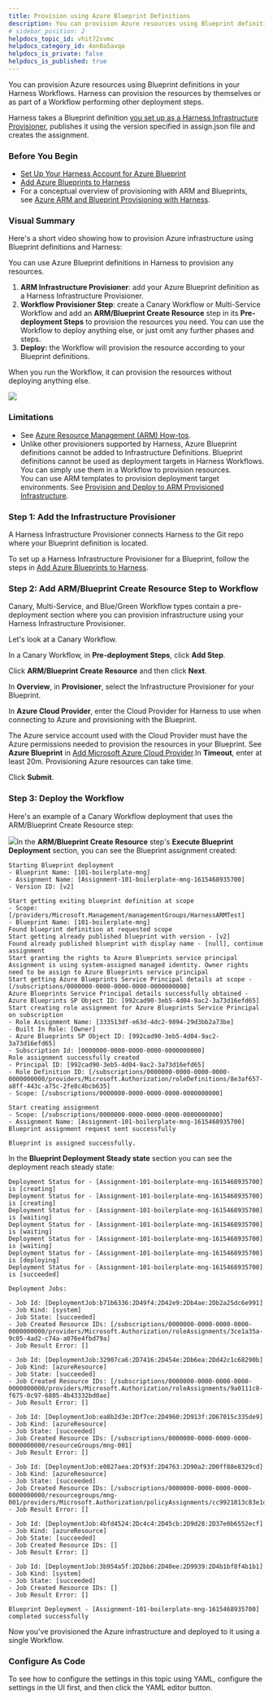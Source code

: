 ```yaml
---
title: Provision using Azure Blueprint Definitions
description: You can provision Azure resources using Blueprint definitions in your Harness Workflows.
# sidebar_position: 2
helpdocs_topic_id: vhit72svmc
helpdocs_category_id: 4on0a5avqo
helpdocs_is_private: false
helpdocs_is_published: true
---
```


You can provision Azure resources using Blueprint definitions in your Harness Workflows. Harness can provision the resources by themselves or as part of a Workflow performing other deployment steps.

Harness takes a Blueprint definition [you set up as a Harness Infrastructure Provisioner](add-azure-blueprints-to-harness.md), publishes it using the version specified in assign.json file and creates the assignment.

### Before You Begin

- [Set Up Your Harness Account for Azure Blueprint](set-up-harness-for-azure-blueprint.md)
- [Add Azure Blueprints to Harness](add-azure-blueprints-to-harness.md)
- For a conceptual overview of provisioning with ARM and Blueprints, see [Azure ARM and Blueprint Provisioning with Harness](../../concepts-cd/deployment-types/azure-arm-and-blueprint-provision-with-harness.md).

### Visual Summary

Here's a short video showing how to provision Azure infrastructure using Blueprint definitions and Harness:

<DocVideo src="https://www.youtube.com/embed/cGjZCoz3HrY?feature=oembed" />

You can use Azure Blueprint definitions in Harness to provision any resources.

1. **ARM Infrastructure Provisioner**: add your Azure Blueprint definition as a Harness Infrastructure Provisioner.
2. **Workflow Provisioner Step**: create a Canary Workflow or Multi-Service Workflow and add an **ARM/Blueprint Create Resource** step in its **Pre-deployment Steps** to provision the resources you need. You can use the Workflow to deploy anything else, or just omit any further phases and steps.
3. **Deploy:** the Workflow will provision the resource according to your Blueprint definitions.

When you run the Workflow, it can provision the resources without deploying anything else.

![](./static/provision-using-azure-blueprint-definitions-00.png)

### Limitations

- See [Azure Resource Management (ARM) How-tos](../azure-arm/azure-arm-and-blueprint-how-tos.md).
- Unlike other provisioners supported by Harness, Azure Blueprint definitions cannot be added to Infrastructure Definitions. Blueprint definitions cannot be used as deployment targets in Harness Workflows. You can simply use them in a Workflow to provision resources.  
  You can use ARM templates to provision deployment target environments. See [Provision and Deploy to ARM Provisioned Infrastructure](../azure-arm/target-azure-arm-or-blueprint-provisioned-infrastructure.md).

### Step 1: Add the Infrastructure Provisioner

A Harness Infrastructure Provisioner connects Harness to the Git repo where your Blueprint definition is located.

To set up a Harness Infrastructure Provisioner for a Blueprint, follow the steps in [Add Azure Blueprints to Harness](add-azure-blueprints-to-harness.md).

### Step 2: Add ARM/Blueprint Create Resource Step to Workflow

Canary, Multi-Service, and Blue/Green Workflow types contain a pre-deployment section where you can provision infrastructure using your Harness Infrastructure Provisioner.

Let's look at a Canary Workflow.

In a Canary Workflow, in **Pre-deployment Steps**, click **Add Step**.

Click **ARM/Blueprint Create Resource** and then click **Next**.

In **Overview**, in **Provisioner**, select the Infrastructure Provisioner for your Blueprint.

In **Azure Cloud Provider**, enter the Cloud Provider for Harness to use when connecting to Azure and provisioning with the Blueprint.

The Azure service account used with the Cloud Provider must have the Azure permissions needed to provision the resources in your Blueprint. See **Azure Blueprint** in [Add Microsoft Azure Cloud Provider](../../../firstgen-platform/account/manage-connectors/add-microsoft-azure-cloud-provider.md).In **Timeout**, enter at least 20m. Provisioning Azure resources can take time.

Click **Submit**.

### Step 3: Deploy the Workflow

Here's an example of a Canary Workflow deployment that uses the ARM/Blueprint Create Resource step:

![](./static/provision-using-azure-blueprint-definitions-01.png)In the **ARM/Blueprint Create Resource** step's **Execute Blueprint Deployment** section, you can see the Blueprint assignment created:

```
Starting Blueprint deployment
- Blueprint Name: [101-boilerplate-mng]
- Assignment Name: [Assignment-101-boilerplate-mng-1615468935700]
- Version ID: [v2]

Start getting exiting blueprint definition at scope
- Scope: [/providers/Microsoft.Management/managementGroups/HarnessARMTest]
- Blueprint Name: [101-boilerplate-mng]
Found blueprint definition at requested scope
Start getting already published blueprint with version - [v2]
Found already published blueprint with display name - [null], continue assignment
Start granting the rights to Azure Blueprints service principal
Assignment is using system-assigned managed identity. Owner rights need to be assign to Azure Blueprints service principal
Start getting Azure Blueprints Service Principal details at scope - [/subscriptions/0000000-0000-0000-0000-0000000000]
Azure Blueprints Service Principal details successfully obtained - Azure Blueprints SP Object ID: [992cad90-3eb5-4d04-9ac2-3a73d16efd65]
Start creating role assignment for Azure Blueprints Service Principal on subscription
- Role Assignment Name: [333513df-e63d-4dc2-9894-29d3bb2a73be]
- Built In Role: [Owner]
- Azure Blueprints SP Object ID: [992cad90-3eb5-4d04-9ac2-3a73d16efd65]
- Subscription Id: [0000000-0000-0000-0000-0000000000]
Role assignment successfully created
- Principal ID: [992cad90-3eb5-4d04-9ac2-3a73d16efd65]
- Role Definition ID: [/subscriptions/0000000-0000-0000-0000-0000000000/providers/Microsoft.Authorization/roleDefinitions/8e3af657-a8ff-443c-a75c-2fe8c4bcb635]
- Scope: [/subscriptions/0000000-0000-0000-0000-0000000000]

Start creating assignment
- Scope: [/subscriptions/0000000-0000-0000-0000-0000000000]
- Assignment Name: [Assignment-101-boilerplate-mng-1615468935700]
Blueprint assignment request sent successfully

Blueprint is assigned successfully.
```

In the **Blueprint Deployment Steady state** section you can see the deployment reach steady state:

```
Deployment Status for - [Assignment-101-boilerplate-mng-1615468935700] is [creating]
Deployment Status for - [Assignment-101-boilerplate-mng-1615468935700] is [creating]
Deployment Status for - [Assignment-101-boilerplate-mng-1615468935700] is [waiting]
Deployment Status for - [Assignment-101-boilerplate-mng-1615468935700] is [waiting]
Deployment Status for - [Assignment-101-boilerplate-mng-1615468935700] is [waiting]
Deployment Status for - [Assignment-101-boilerplate-mng-1615468935700] is [deploying]
Deployment Status for - [Assignment-101-boilerplate-mng-1615468935700] is [succeeded]

Deployment Jobs:

- Job Id: [DeploymentJob:b71b6336:2D49f4:2D42e9:2Db4ae:2Db2a25dc6e991]
- Job Kind: [system]
- Job State: [succeeded]
- Job Created Resource IDs: [/subscriptions/0000000-0000-0000-0000-0000000000/providers/Microsoft.Authorization/roleAssignments/3ce1a35a-9c05-4ad2-c74a-a076e4fbd79a]
- Job Result Error: []

- Job Id: [DeploymentJob:32907ca6:2D7416:2D454e:2Db6ea:2Dd42c1c68290b]
- Job Kind: [azureResource]
- Job State: [succeeded]
- Job Created Resource IDs: [/subscriptions/0000000-0000-0000-0000-0000000000/providers/Microsoft.Authorization/roleAssignments/9a0111c8-f675-0c97-6805-4b43332bd0ae]
- Job Result Error: []

- Job Id: [DeploymentJob:ea8b2d3e:2Df7ce:2D4960:2D913f:2D67015c335de9]
- Job Kind: [azureResource]
- Job State: [succeeded]
- Job Created Resource IDs: [/subscriptions/0000000-0000-0000-0000-0000000000/resourceGroups/mng-001]
- Job Result Error: []

- Job Id: [DeploymentJob:e0827aea:2Df93f:2D4763:2D90a2:2D0ff88e8329cd]
- Job Kind: [azureResource]
- Job State: [succeeded]
- Job Created Resource IDs: [/subscriptions/0000000-0000-0000-0000-0000000000/resourcegroups/mng-001/providers/Microsoft.Authorization/policyAssignments/cc9921013c83e1da9876c1d0ca898a33a4ef0a94fba55a900e6ee41da3373387]
- Job Result Error: []

- Job Id: [DeploymentJob:4bfd4524:2Dc4c4:2D45cb:2D9d28:2D37e0b6552ecf]
- Job Kind: [azureResource]
- Job State: [succeeded]
- Job Created Resource IDs: []
- Job Result Error: []

- Job Id: [DeploymentJob:3b954a5f:2D2bb6:2D40ee:2D9939:2D4b1bf8f4b1b1]
- Job Kind: [system]
- Job State: [succeeded]
- Job Created Resource IDs: []
- Job Result Error: []

Blueprint Deployment - [Assignment-101-boilerplate-mng-1615468935700] completed successfully
```

Now you've provisioned the Azure infrastructure and deployed to it using a single Workflow.

### Configure As Code

To see how to configure the settings in this topic using YAML, configure the settings in the UI first, and then click the YAML editor button.
